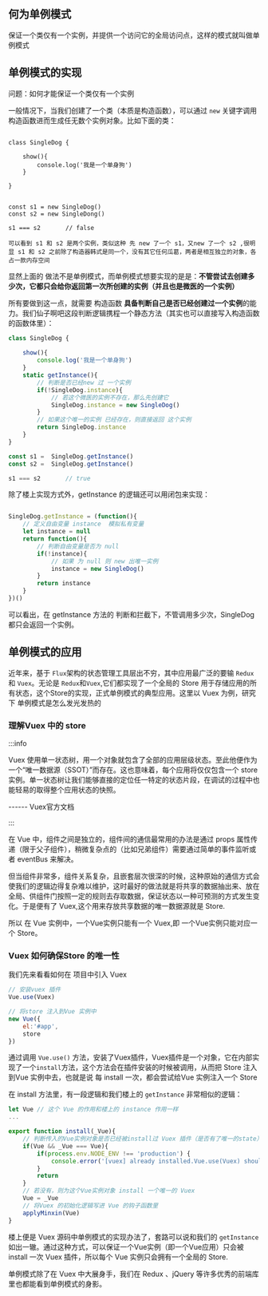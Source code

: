 ## 何为单例模式
保证一个类仅有一个实例，并提供一个访问它的全局访问点，这样的模式就叫做单例模式


## 单例模式的实现

问题：如何才能保证一个类仅有一个实例

一般情况下，当我们创建了一个类（本质是构造函数），可以通过  `new` 关键字调用构造函数进而生成任无数个实例对象。比如下面的类：

```javascipt

class SingleDog {
	
	show(){
		console.log('我是一个单身狗')
	}

}


const s1 = new SingleDog()
const s2 = new SingleDong()

s1 === s2		// false

可以看到 s1 和 s2 是两个实例，类似这种 先 new 了一个 s1，又new 了一个 s2 ,很明显 s1 和 s2 之前除了构造器韩式是同一个，没有其它任何瓜葛，两者是相互独立的对象，各占一款内存空间
```

显然上面的 做法不是单例模式，而单例模式想要实现的是是：**不管尝试去创建多少次，它都只会给你返回第一次所创建的实例（并且也是微医的一个实例）**

所有要做到这一点，就需要 构造函数  **具备判断自己是否已经创建过一个实例**的能力。我们仙子啊吧这段判断逻辑携程一个静态方法（其实也可以直接写入构造函数的函数体里）：

```javascript
class SingleDog {
    
    show(){
        console.log('我是一个单身狗')
    }
    static getInstance(){
        // 判断是否已经new 过 一个实例
        if(!SingleDog.instance){
            // 若这个微医的实例不存在，那么先创建它
            SingleDog.instance = new SingleDog()
        }
        // 如果这个唯一的实例 已经存在，则直接返回 这个实例
        return SingleDog.instance
    }
}

const s1 =  SingleDog.getInstance()
const s2 =  SingleDog.getInstance()

s1 === s2		// true
```



除了楼上实现方式外，getInstance 的逻辑还可以用闭包来实现：

```javascript

SingleDog.getInstance = (function(){
    // 定义自由变量 instance  模拟私有变量
    let instance = null
    return function(){
        // 判断自由变量是否为 null
        if(!instance){
            // 如果 为 null 则 new 出唯一实例
            instance = new SingleDog()
        }
        return instance
    }
})()

```

可以看出，在 getInstance 方法的 判断和拦截下，不管调用多少次，SingleDog 都只会返回一个实例。

## 单例模式的应用

近年来，基于 `Flux`架构的状态管理工具层出不穷，其中应用最广泛的要输 `Redux`和 `Vuex`。无论是 `Redux`和`Vuex`,它们都实现了一个全局的 Store 用于存储应用的所有状态，这个Store的实现，正式单例模式的典型应用。这里以 Vuex 为例，研究下 单例模式是怎么发光发热的

### 理解Vuex 中的 store

:::info

Vuex 使用单一状态树，用一个对象就包含了全部的应用层级状态。至此他便作为一个“唯一数据源（SSOT）”而存在。这也意味着，每个应用将仅仅包含一个 store 实例。单一状态树让我们能够直接的定位任一特定的状态片段，在调试的过程中也能轻易的取得整个应用状态的快照。

------ Vuex官方文档

:::

在 Vue 中，组件之间是独立的，组件间的通信最常用的办法是通过 props 属性传递（限于父子组件），稍微复杂点的（比如兄弟组件）需要通过简单的事件监听或者 eventBus 来解决。



但当组件非常多，组件关系复杂，且嵌套层次很深的时候，这种原始的通信方式会使我们的逻辑边得复杂难以维护，这时最好的做法就是将共享的数据抽出来、放在全局、供组件门按照一定的规则去存取数据，保证状态以一种可预测的方式发生变化。于是便有了 Vuex,这个用来存放共享数据的唯一数据源就是 Store.

所以 在 Vue 实例中，一个Vue实例只能有一个 Vuex,即 一个Vue实例只能对应一个 Store。



### Vuex 如何确保Store 的唯一性

我们先来看看如何在 项目中引入 Vuex

```javascript
// 安装vuex 插件
Vue.use(Vuex)

// 将store 注入到Vue 实例中
new Vue({
    el:'#app',
    store
})
```

通过调用 `Vue.use()` 方法，安装了Vuex插件，Vuex插件是一个对象，它在内部实现了一个`install`方法，这个方法会在插件安装的时候被调用，从而把 Store 注入到Vue 实例中去，也就是说 每  install 一次，都会尝试给Vue 实例注入一个 Store

在 install 方法里，有一段逻辑和我们楼上的 `getInstance` 非常相似的逻辑：

```javascript
let Vue	// 这个 Vue 的作用和楼上的 instance 作用一样
...

export function install(_Vue){
    // 判断传入的Vue实例对象是否已经被install过 Vuex 插件（是否有了唯一的state）
    if(Vue && _Vue === Vue){
        if(process.env.NODE_ENV !== 'production') {
            console.error('[vuex] already installed.Vue.use(Vuex) should be called only once.')
        }
        return 
    }
    // 若没有，则为这个Vue实例对象 install 一个唯一的 Vuex
    Vue = _Vue
    // 将Vuex 的初始化逻辑写进 Vue 的钩子函数里
    applyMinxin(Vue)
}
```

楼上便是 Vuex 源码中单例模式的实现办法了，套路可以说和我们的 `getInstance` 如出一辙。通过这种方式，可以保证一个Vue实例（即一个Vue应用）只会被 install 一次 Vuex 插件，所以每个 Vue 实例只会拥有一个全局的 Store.

单例模式除了在 Vuex 中大展身手，我们在 Redux 、jQuery 等许多优秀的前端库里也都能看到单例模式的身影。